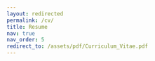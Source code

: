 ```yaml
---
layout: redirected
permalink: /cv/
title: Resume
nav: true
nav_order: 5
redirect_to: /assets/pdf/Curriculum_Vitae.pdf
---
```

